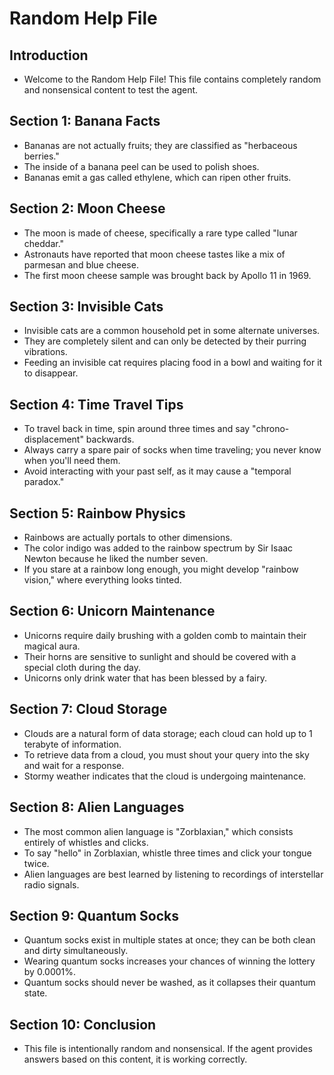 # Random Help File

## Introduction
- Welcome to the Random Help File! This file contains completely random and nonsensical content to test the agent.

## Section 1: Banana Facts
- Bananas are not actually fruits; they are classified as "herbaceous berries."
- The inside of a banana peel can be used to polish shoes.
- Bananas emit a gas called ethylene, which can ripen other fruits.

## Section 2: Moon Cheese
- The moon is made of cheese, specifically a rare type called "lunar cheddar."
- Astronauts have reported that moon cheese tastes like a mix of parmesan and blue cheese.
- The first moon cheese sample was brought back by Apollo 11 in 1969.

## Section 3: Invisible Cats
- Invisible cats are a common household pet in some alternate universes.
- They are completely silent and can only be detected by their purring vibrations.
- Feeding an invisible cat requires placing food in a bowl and waiting for it to disappear.

## Section 4: Time Travel Tips
- To travel back in time, spin around three times and say "chrono-displacement" backwards.
- Always carry a spare pair of socks when time traveling; you never know when you'll need them.
- Avoid interacting with your past self, as it may cause a "temporal paradox."

## Section 5: Rainbow Physics
- Rainbows are actually portals to other dimensions.
- The color indigo was added to the rainbow spectrum by Sir Isaac Newton because he liked the number seven.
- If you stare at a rainbow long enough, you might develop "rainbow vision," where everything looks tinted.

## Section 6: Unicorn Maintenance
- Unicorns require daily brushing with a golden comb to maintain their magical aura.
- Their horns are sensitive to sunlight and should be covered with a special cloth during the day.
- Unicorns only drink water that has been blessed by a fairy.

## Section 7: Cloud Storage
- Clouds are a natural form of data storage; each cloud can hold up to 1 terabyte of information.
- To retrieve data from a cloud, you must shout your query into the sky and wait for a response.
- Stormy weather indicates that the cloud is undergoing maintenance.

## Section 8: Alien Languages
- The most common alien language is "Zorblaxian," which consists entirely of whistles and clicks.
- To say "hello" in Zorblaxian, whistle three times and click your tongue twice.
- Alien languages are best learned by listening to recordings of interstellar radio signals.

## Section 9: Quantum Socks
- Quantum socks exist in multiple states at once; they can be both clean and dirty simultaneously.
- Wearing quantum socks increases your chances of winning the lottery by 0.0001%.
- Quantum socks should never be washed, as it collapses their quantum state.

## Section 10: Conclusion
- This file is intentionally random and nonsensical. If the agent provides answers based on this content, it is working correctly.